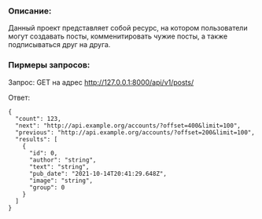 
### Описание:
Данный проект представляет собой ресурс, на котором пользователи могут
создавать посты, комменитировать чужие посты, а также подписываться друг на друга.

### Пирмеры запросов:

Запрос: GET на адрес http://127.0.0.1:8000/api/v1/posts/

Ответ:
```
{
  "count": 123,
  "next": "http://api.example.org/accounts/?offset=400&limit=100",
  "previous": "http://api.example.org/accounts/?offset=200&limit=100",
  "results": [
    {
      "id": 0,
      "author": "string",
      "text": "string",
      "pub_date": "2021-10-14T20:41:29.648Z",
      "image": "string",
      "group": 0
    }
  ]
}
```

